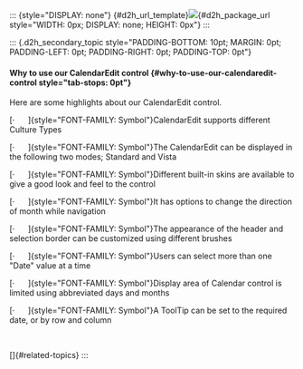 ::: {style="DISPLAY: none"}
[](ms-xhelp:///?Id=d2h_url_template){#d2h_url_template}![](!package_url!){#d2h_package_url style="WIDTH: 0px; DISPLAY: none; HEIGHT: 0px"}
:::

::: {.d2h_secondary_topic style="PADDING-BOTTOM: 10pt; MARGIN: 0pt; PADDING-LEFT: 0pt; PADDING-RIGHT: 0pt; PADDING-TOP: 0pt"}
#### Why to use our CalendarEdit control {#why-to-use-our-calendaredit-control style="tab-stops: 0pt"}

Here are some highlights about our CalendarEdit control.

[·      ]{style="FONT-FAMILY: Symbol"}CalendarEdit supports different Culture Types

[·      ]{style="FONT-FAMILY: Symbol"}The CalendarEdit can be displayed in the following two modes; Standard and Vista

[·      ]{style="FONT-FAMILY: Symbol"}Different built-in skins are available to give a good look and feel to the control

[·      ]{style="FONT-FAMILY: Symbol"}It has options to change the direction of month while navigation

[·      ]{style="FONT-FAMILY: Symbol"}The appearance of the header and selection border can be customized using different brushes

[·      ]{style="FONT-FAMILY: Symbol"}Users can select more than one \"Date\" value at a time

[·      ]{style="FONT-FAMILY: Symbol"}Display area of Calendar control is limited using abbreviated days and months

[·      ]{style="FONT-FAMILY: Symbol"}A ToolTip can be set to the required date, or by row and column

 

[]{#related-topics}
:::
